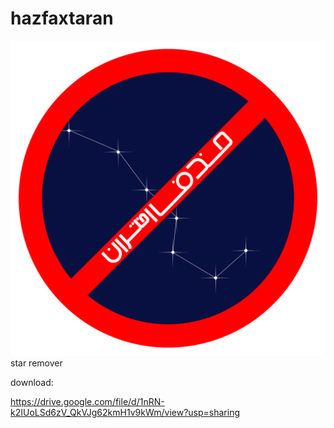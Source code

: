 # hazfaxtaran
<img src="hazfaxtaran.png">
star remover

download:

https://drive.google.com/file/d/1nRN-k2IUoLSd6zV_QkVJg62kmH1v9kWm/view?usp=sharing
